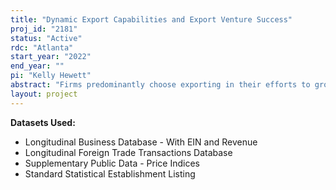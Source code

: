 ```yaml
---
title: "Dynamic Export Capabilities and Export Venture Success"
proj_id: "2181"
status: "Active"
rdc: "Atlanta"
start_year: "2022"
end_year: ""
pi: "Kelly Hewett"
abstract: "Firms predominantly choose exporting in their efforts to grow via international expansion. As managers formulate their overall exporting strategies, including what products to export, which markets represent the best opportunities for their next export venture(s), and in which markets they should cease export activities, accumulated export experience and related learning play an important role, a phenomenon often referred to in the marketing literature as learning-by-exporting. While the economic trade literature has explored issues associated with exporting a number of products and exporting to a number of markets,  there remain gaps regarding the extent to which exporting different products and exporting to different markets enhance learning from exporting and how much each type of learning (from markets and from products) influences export success. To fill these gaps, we will explore how exporting firms maximize learning based on their export experiences with market and with products.  Specifically, in this project, we will answer the following questions: Does learning from exporting the same product to different markets or different products to the same market contribute more to a firm's export capabilities; how will learning from exporting change over time; and do export capabilities affect export venture survival? To answer these questions, we will estimate multivariate regression models using the Longitudinal Firm Trade Transactions Database (LFTTD)."
layout: project
---
```


**Datasets Used:**

  - Longitudinal Business Database - With EIN and Revenue 
  - Longitudinal Foreign Trade Transactions Database 
  - Supplementary Public Data - Price Indices 
  - Standard Statistical Establishment Listing 

